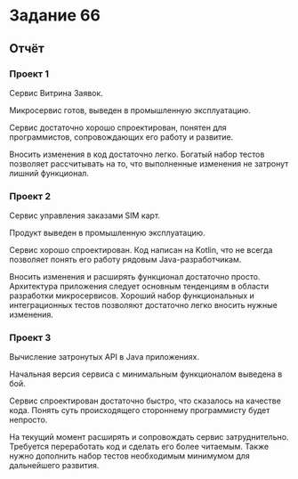 # Задание 66

## Отчёт

### Проект 1

Сервис Витрина Заявок.

Микросервис готов, выведен в промышленную эксплуатацию.

Сервис достаточно хорошо спроектирован, понятен для программистов, сопровождающих его работу и развитие.

Вносить изменения в код достаточно легко. Богатый набор тестов позволяет рассчитывать на то, что выполненные изменения
не затронут лишний функционал.

### Проект 2

Сервис управления заказами SIM карт.

Продукт выведен в промышленную эксплуатацию.

Сервис хорошо спроектирован. Код написан на Kotlin, что не всегда позволяет понять его работу рядовым
Java-разработчикам.

Вносить изменения и расширять функционал достаточно просто. Архитектура приложения следует основным тенденциям в области
разработки микросервисов. Хороший набор функциональных и интеграционных тестов позволяют достаточно легко вносить нужные
изменения.

### Проект 3

Вычисление затронутых API в Java приложениях.

Начальная версия сервиса с минимальным функционалом выведена в бой.

Сервис спроектирован достаточно быстро, что сказалось на качестве кода. Понять суть происходящего стороннему
программисту будет непросто.

На текущий момент расширять и сопровождать сервис затруднительно. Требуется переработать код и сделать его более
читаемым. Также нужно дополнить набор тестов необходимым минимумом для дальнейшего развития.
